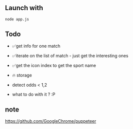 
## Launch with

`node app.js`

## Todo

- ✅get info for one match

- ✅iterate on the list of match - just get the interesting ones

- ✅get the icon index to get the sport name

- 🔥 storage

- detect odds < 1,2

- what to do with it ? :P

## note
https://github.com/GoogleChrome/puppeteer
